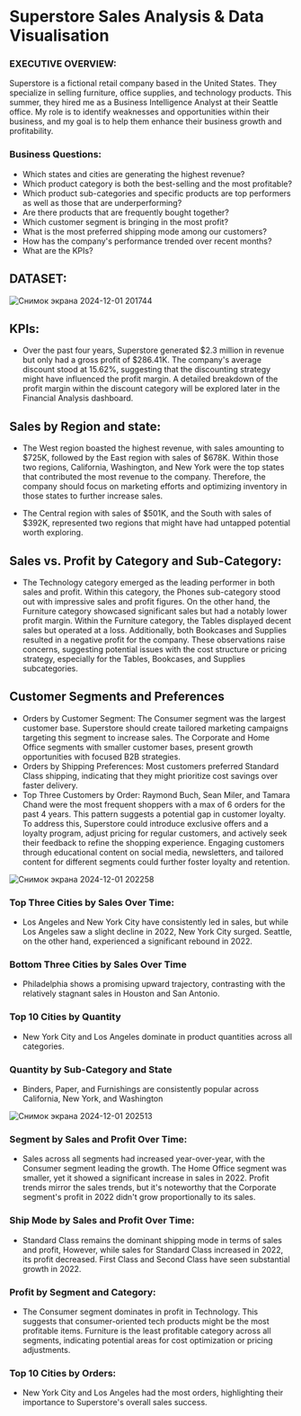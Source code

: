 # Superstore Sales Analysis & Data Visualisation

### EXECUTIVE OVERVIEW:
Superstore is a fictional retail company based in the United States. They specialize in selling furniture, office supplies, and technology products. This summer, they hired me as a Business Intelligence Analyst at their Seattle office. My role is to identify weaknesses and opportunities within their business, and my goal is to help them enhance their business growth and profitability.

### Business Questions:
- Which states and cities are generating the highest revenue?
- Which product category is both the best-selling and the most profitable?
- Which product sub-categories and specific products are top performers as well as those that are underperforming?
- Are there products that are frequently bought together?
- Which customer segment is bringing in the most profit?
- What is the most preferred shipping mode among our customers?
- How has the company's performance trended over recent months?
- What are the KPIs?

## DATASET:
![Снимок экрана 2024-12-01 201744](https://github.com/user-attachments/assets/cf932de9-2bc6-4890-9486-0b006108a085)

## KPIs:
- Over the past four years, Superstore generated $2.3 million in revenue but only had a gross profit of $286.41K. The company's average discount stood at 15.62%, suggesting that the discounting strategy might have influenced the profit margin. A detailed breakdown of the profit margin within the discount category will be explored later in the Financial Analysis dashboard.

## Sales by Region and state:
- The West region boasted the highest revenue, with sales amounting to $725K, followed by the East region with sales of $678K. Within those two regions, California, Washington, and New York were the top states that contributed the most revenue to the company. Therefore, the company should focus on marketing efforts and optimizing inventory in those states to further increase sales.

- The Central region with sales of $501K, and the South with sales of $392K, represented two regions that might have had untapped potential worth exploring.

## Sales vs. Profit by Category and Sub-Category:
- The Technology category emerged as the leading performer in both sales and profit. Within this category, the Phones sub-category stood out with impressive sales and profit figures. On the other hand, the Furniture category showcased significant sales but had a notably lower profit margin. Within the Furniture category, the Tables displayed decent sales but operated at a loss. Additionally, both Bookcases and Supplies resulted in a negative profit for the company. These observations raise concerns, suggesting potential issues with the cost structure or pricing strategy, especially for the Tables, Bookcases, and Supplies subcategories.


## Customer Segments and Preferences
- Orders by Customer Segment: The Consumer segment was the largest customer base. Superstore should create tailored marketing campaigns targeting this segment to increase sales. The Corporate and Home Office segments with smaller customer bases, present growth opportunities with focused B2B strategies.
- Orders by Shipping Preferences: Most customers preferred Standard Class shipping, indicating that they might prioritize cost savings over faster delivery.
- Top Three Customers by Order: Raymond Buch, Sean Miler, and Tamara Chand were the most frequent shoppers with a max of 6 orders for the past 4 years. This pattern suggests a potential gap in customer loyalty. To address this, Superstore could introduce exclusive offers and a loyalty program, adjust pricing for regular customers, and actively seek their feedback to refine the shopping experience. Engaging customers through educational content on social media, newsletters, and tailored content for different segments could further foster loyalty and retention.

![Снимок экрана 2024-12-01 202258](https://github.com/user-attachments/assets/6b691f1d-6e42-4cba-9a38-9a31193354d9)
### Top Three Cities by Sales Over Time:
- Los Angeles and New York City have consistently led in sales, but while Los Angeles saw a slight decline in 2022, New York City surged. Seattle, on the other hand, experienced a significant rebound in 2022.
### Bottom Three Cities by Sales Over Time
- Philadelphia shows a promising upward trajectory, contrasting with the relatively stagnant sales in Houston and San Antonio.
### Top 10 Cities by Quantity
- New York City and Los Angeles dominate in product quantities across all categories.
### Quantity by Sub-Category and State
- Binders, Paper, and Furnishings are consistently popular across California, New York, and Washington

![Снимок экрана 2024-12-01 202513](https://github.com/user-attachments/assets/5e0302c7-4060-45f1-bc88-32b0a3b92920)
### Segment by Sales and Profit Over Time:
- Sales across all segments had increased year-over-year, with the Consumer segment leading the growth. The Home Office segment was smaller, yet it showed a significant increase in sales in 2022. Profit trends mirror the sales trends, but it's noteworthy that the Corporate segment's profit in 2022 didn't grow proportionally to its sales.
### Ship Mode by Sales and Profit Over Time:
- Standard Class remains the dominant shipping mode in terms of sales and profit, However, while sales for Standard Class increased in 2022, its profit decreased. First Class and Second Class have seen substantial growth in 2022.
### Profit by Segment and Category:
- The Consumer segment dominates in profit in Technology. This suggests that consumer-oriented tech products might be the most profitable items. Furniture is the least profitable category across all segments, indicating potential areas for cost optimization or pricing adjustments.
### Top 10 Cities by Orders:
- New York City and Los Angeles had the most orders, highlighting their importance to Superstore's overall sales success.


















